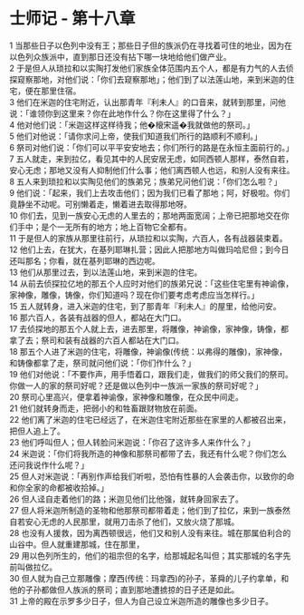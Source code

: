 # 士师记 - 第十八章
  
 1 当那些日子以色列中没有王；那些日子但的族派仍在寻找着可住的地业，因为在以色列众族派中，直到那日还没有拈下哪一块地给他们做产业。  
 2 于是但人从琐拉和以实陶打发他们家族全体范围内五个人，都是有力气的人去侦探窥察那地，对他们说：「你们去窥察那地」；他们到了以法莲山地，来到米迦的住宅，便在那里住宿。  
 3 他们在米迦的住宅附近，认出那青年『利未人』的口音来，就转到那里，问他说：「谁领你到这里来？你在此地作什么？你在这里得了什么？」  
 4 他对他们说：「米迦这样这样待我；他�榱宋遥�我就做他的祭司。」  
 5 他们对他说：「请你求问上帝，使我们知道我们所行的路顺利不顺利。」  
 6 祭司对他们说：「你们可以平平安安地去；你们所行的路是在永恒主面前行的。」  
 7 五人就走，来到拉亿，看见其中的人民安居无虑，如同西顿人那样，泰然自若，安心无虑；那地又没有人抑制他们什么事；他们离西顿人也远，和别人没有来往。  
 8 五人来到琐拉和以实陶见他们的族弟兄；族弟兄问他们说：「你们怎么啦？」  
 9 他们说：「起来，我们上去攻击他们；因为我们已看了那地；阿，好极啦。你们竟静坐不动呢。可别懒着走，懒着进去取得那地呀。  
 10 你们去，见到一族安心无虑的人里去的；那地两面宽阔；上帝已把那地交在你们手中；是个一无所有的地方；地上百物它全都有。  
 11 于是但人的家族从那里往前行，从琐拉和以实陶，六百人，各有战器装束着。  
 12 他们上去，在犹大，在基列耶琳扎营；因此人把那地方叫做玛哈尼但；到今日还叫那名；你看，就在基列耶琳的西边呢。  
 13 他们从那里过去，到以法莲山地，来到米迦的住宅。  
 14 从前去侦探拉亿地的那五个人应时对他们的族弟兄说：「这些住宅里有神谕像，家神像，雕像，铸像，你们知道吗？现在你们要考虑考虑应当怎样行。」  
 15 五人就转身，进入米迦的住宅，到了那青年『利未人』的屋里，给他问安。  
 16 那六百人，各装有战器的但人，都站在大门口。  
 17 去侦探地的那五个人就上去，进去那里，将雕像，神谕像，家神像，铸像，都拿了去；祭司和装有战器的六百人都站在大门口。  
 18 那五个人进了米迦的住宅，将雕像，神谕像(传统：以弗得的雕像)，家神像，和铸像都拿了走，祭司就问他们说：「你们作什么？」  
 19 他们对他说：「不要作声，用手悟着口，跟我们走，做我们的师父我们的祭司。你做一人的家的祭司好呢？还是做以色列中一族派一家族的祭司好呢？」  
 20 祭司心里高兴，便拿着神谕像，家神像和雕像，在众民中间走。  
 21 他们就转身而走，把弱小的和牲畜跟财物放在前面。  
 22 他们离了米迦的住宅已经远了，在米迦住宅附近那些在家里的人都被召出来，把但人追上了。  
 23 他们呼叫但人；但人转脸问米迦说：「你召了这许多人来作什么？」  
 24 米迦说：「你们将我所造的神像和那祭司都带了去，我还有什么呢？你们怎么还问我说作什么呢？」  
 25 但人对米迦说：「再别作声给我们听啦，恐怕有性暴的人会袭击你，以致你的命和你全家的命都被收拾掉。」  
 26 但人迳自走着他们的路；米迦见他们比他强，就转身回家去了。  
 27 但人将米迦所制造的圣物和他那祭司都带着走；他们到了拉亿，来到一族泰然自若安心无虑的人民那里，就用刀击杀了他们，又放火烧了那城。  
 28 也没有人援救，因为离西顿很远，他们又和别人没有来往。城在那属伯利合的山谷中。但人就重建那城，住在那里，  
 29 用以色列所生的，他们的祖宗但的名字，给那城起名叫但；其实那城的名字先前叫做拉亿。  
 30 但人就为自己立那雕像；摩西(传统：玛拿西)的孙子，革舜的儿子约拿单，和他的子孙都做但人族派的祭司；直到那地遭掳掠的日子还是如此。  
 31 上帝的殿在示罗多少日子，但人为自己设立米迦所造的雕像也多少日子。